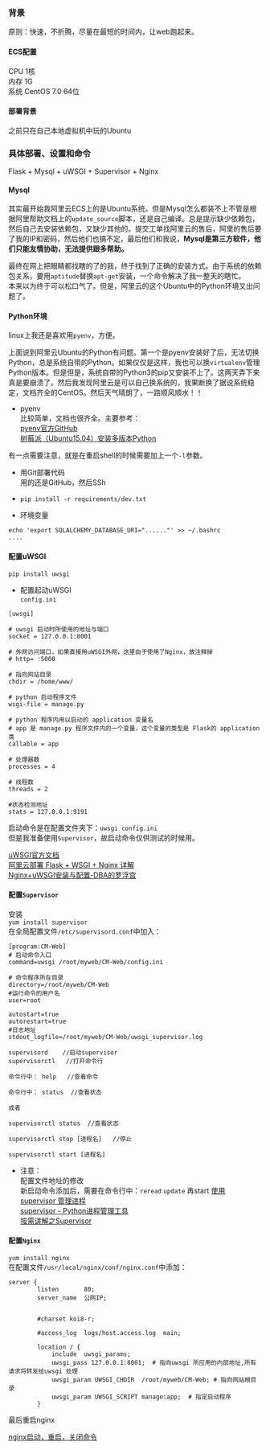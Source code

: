 
### 背景  
原则：快速，不折腾，尽量在最短的时间内，让web跑起来。
#### ECS配置  
CPU  1核  
内存 1G  
系统 CentOS 7.0 64位  
  
#### 部署背景  
 
之前只在自己本地虚拟机中玩的Ubuntu

### 具体部署、设置和命令  
Flask + Mysql + uWSGI + Supervisor + Nginx   
  

#### Mysql  
其实最开始我阿里云ECS上的是Ubuntu系统。但是Mysql怎么都装不上不管是根据阿里帮助文档上的`update_source`脚本，还是自己编译。总是提示缺少依赖包，然后自己去安装依赖包，又缺少其他的。提交工单找阿里云的售后，阿里的售后要了我的IP和密码，然后他们也搞不定，最后他们和我说，**Mysql是第三方软件，他们只能友情协助，无法提供跟多帮助。**  
  

最终在网上把眼睛都找瞎的了的我，终于找到了正确的安装方式。由于系统的依赖包关系，要用`aptitude`替换`apt-get`安装，一个命令解决了我一整天的瞎忙。  
本来以为终于可以松口气了。但是，阿里云的这个Ubuntu中的Python环境又出问题了。  
  
#### Python环境  
linux上我还是喜欢用`pyenv`，方便。  

上面说到阿里云Ubuntu的Python有问题。第一个是pyenv安装好了后，无法切换Python，总是系统自带的Python。如果仅仅是这样，我也可以换`virtualenv`管理Python版本。但是但是，系统自带的Python3的pip又安装不上了。这两天弄下来真是要崩溃了。然后我发现阿里云是可以自己换系统的，我果断换了据说系统稳定，文档齐全的CentOS。然后天气晴朗了，一路顺风顺水！！  
  
- pyenv  
比较简单，文档也很齐全。主要参考：  
[pyenv官方GitHub](https://github.com/yyuu/pyenv)  
[树莓派（Ubuntu15.04）安装多版本Python](http://www.jianshu.com/p/5c7a9892e60f)  
  
有一点需要注意，就是在重启shell的时候需要加上一个`-l`参数。  

  
- 用Git部署代码  
用的还是GitHub，然后SSh  
  
- `pip install -r requirements/dev.txt`  

- 环境变量  
```
echo 'export SQLALCHEMY_DATABASE_URI="......"' >> ~/.bashrc
....
```

#### 配置uWSGI  
`pip install uwsgi`  
  
- 配置起动uWSGI  
`config.ini`   

```
[uwsgi]

# uwsgi 启动时所使用的地址与端口
socket = 127.0.0.1:8001 

# 外网访问端口，如果直接用uWSGI外网，这里由于使用了Nginx，故注释掉
# http= :5000

# 指向网站目录
chdir = /home/www/ 

# python 启动程序文件
wsgi-file = manage.py 

# python 程序内用以启动的 application 变量名
# app 是 manage.py 程序文件内的一个变量，这个变量的类型是 Flask的 application 类
callable = app 

# 处理器数
processes = 4

# 线程数
threads = 2

#状态检测地址
stats = 127.0.0.1:9191
```
启动命令是在配置文件夹下：`uwsgi config.ini`  
但是我准备使用`Supervisor`，故启动命令仅供测试的时候用。  

[uWSGI官方文档](http://uwsgi-docs.readthedocs.io/en/latest/)  
[阿里云部署 Flask + WSGI + Nginx 详解](http://www.cnblogs.com/Ray-liang/p/4173923.html)   
[Nginx+uWSGI安装与配置-DBA的罗浮宫](http://mdba.cn/2013/10/18/nginxuwsgi%e5%ae%89%e8%a3%85%e4%b8%8e%e9%85%8d%e7%bd%ae/)   
 

#### 配置`Supervisor`  
安装  
`yum install supervisor`  
在全局配置文件`/etc/supervisord.conf`中加入： 
  

```
[program:CM-Web]
# 启动命令入口
command=uwsgi /root/myweb/CM-Web/config.ini

# 命令程序所在目录
directory=/root/myweb/CM-Web
#运行命令的用户名
user=root

autostart=true
autorestart=true
#日志地址
stdout_logfile=/root/myweb/CM-Web/uwsgi_supervisor.log
```
  
```
supervisord    //启动supervisor
supervisorctl   //打开命令行 

命令行中： help   //查看命令

命令行中： status  //查看状态

或者  

supervisorctl status  //查看状态  

supervisorctl stop [进程名]   //停止

supervisorctl start [进程名]
```  

- 注意：  
配置文件地址的修改  
新启动命令添加后，需要在命令行中：`reread`  `update` 再start
[使用 supervisor 管理进程](http://www.ttlsa.com/linux/using-supervisor-control-program/)  
[supervisor - Python进程管理工具](http://chenxiaoyu.org/2011/05/31/python-supervisor.html)  
[按需讲解之Supervisor](http://www.cnblogs.com/yjf512/archive/2012/03/05/2380496.html)  

  
  
#### 配置`Nginx`  

`yum install nginx`  
在配置文件`/usr/local/nginx/conf/nginx.conf`中添加：  

```
server {
        listen       80;
        server_name  公网IP;
        

        #charset koi8-r;

        #access_log  logs/host.access.log  main;

        location / {
            include  uwsgi_params;
            uwsgi_pass 127.0.0.1:8001;  # 指向uwsgi 所应用的内部地址,所有请求将转发给uwsgi 处理
            uwsgi_param UWSGI_CHDIR  /root/myweb/CM-Web; # 指向网站根目录
            uwsgi_param UWSGI_SCRIPT manage:app;  # 指定启动程序
        }
```  
最后重启nginx

[nginx启动，重启，关闭命令](http://www.cnblogs.com/derekchen/archive/2011/02/17/1957209.html) 